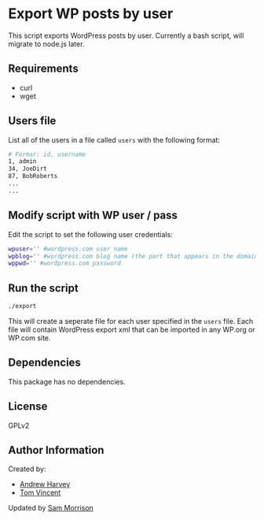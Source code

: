 Export WP posts by user
=======================

This script exports WordPress posts by user. Currently a bash script, will migrate to node.js later.

Requirements
------------

* curl
* wget

Users file
----------

List all of the users in a file called ```users``` with the following format:

```bash
# Formar: id, username
1, admin
34, JoeDirt
87, BobRoberts
...
...
```

Modify script with WP user / pass
---------------------------------

Edit the script to set the following user credentials:

```bash
wpuser='' #wordpress.com user name
wpblog='' #wordpress.com blog name (the part that appears in the domain)
wppwd='' #wordpress.com password
```

Run the script
--------------
```bash
./export
```

This will create a seperate file for each user specified in the ```users``` file. Each file will contain WordPress export xml that can be imported in any WP.org or WP.com site.

Dependencies
------------

This package has no dependencies.

License
-------

GPLv2

Author Information
------------------

Created by:
  * [Andrew Harvey](http://andrewharvey4.wordpress.com/)
  * [Tom Vincent](http://tlvince.com/contact/)

Updated by [Sam Morrison](https://www.twitter.com/samcns)
